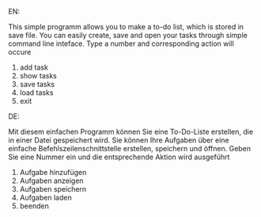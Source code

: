 EN:

This simple programm allows you to make a to-do list, which is stored in save file. 
You can easily create, save and open your tasks through simple command line inteface.
Type a number and corresponding action will occure

1. add task
2. show tasks
3. save tasks
4. load tasks
5. exit

DE:

Mit diesem einfachen Programm können Sie eine To-Do-Liste erstellen, die in einer Datei gespeichert wird. 
Sie können Ihre Aufgaben über eine einfache Befehlszeilenschnittstelle erstellen, speichern und öffnen.
Geben Sie eine Nummer ein und die entsprechende Aktion wird ausgeführt

 1. Aufgabe hinzufügen
 2. Aufgaben anzeigen
 3. Aufgaben speichern
 4. Aufgaben laden
 5. beenden
